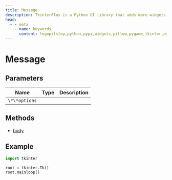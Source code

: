 ```yaml
---
title: Message
description: TkinterPlus is a Python UI library that adds more widgets to Tkinter
head:
  - - meta
    - name: keywords
      content: legopitstop,python,pypi,widgets,pillow,pygame,tkinter,pythonpackage
---
```


# Message

## Parameters

| Name          | Type | Description |
| ------------- | ---- | ----------- |
| `\*\*options` |      |             |

## Methods

- [body](#body)

## Example

```py
import tkinter

root = tkinter.Tk()
root.mainloop()
```
